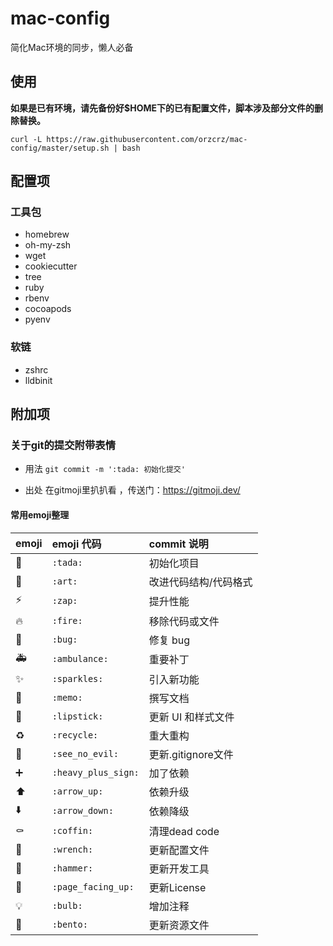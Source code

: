 # mac-config

简化Mac环境的同步，懒人必备

## 使用

**如果是已有环境，请先备份好$HOME下的已有配置文件，脚本涉及部分文件的删除替换。**


```
curl -L https://raw.githubusercontent.com/orzcrz/mac-config/master/setup.sh | bash
```

## 配置项

### 工具包

- homebrew
- oh-my-zsh
- wget
- cookiecutter
- tree
- ruby
- rbenv
- cocoapods
- pyenv

### 软链

- zshrc
- lldbinit

## 附加项

### 关于git的提交附带表情

- 用法
`git commit -m ':tada: 初始化提交'`

- 出处
在gitmoji里扒扒看 ，传送门：https://gitmoji.dev/

#### 常用emoji整理
<table>
  <thead>
    <tr>
      <th align="left">emoji</th>
      <th align="left">emoji 代码</th>
      <th align="left">commit 说明</th>
    </tr>
  </thead>
  <tbody>
    <tr>
      <td align="left">🎉</td>
      <td align="left"><code>:tada:</code></td>
      <td align="left">初始化项目</td>
    </tr>
    <tr>
      <td align="left">🎨</td>
      <td align="left"><code>:art:</code></td>
      <td align="left">改进代码结构/代码格式</td>
    </tr>
    <tr>
      <td align="left">⚡️</td>
      <td align="left"><code>:zap:</code></td>
      <td align="left">提升性能</td>
    </tr>
    <tr>
      <td align="left">🔥</td>
      <td align="left"><code>:fire:</code></td>
      <td align="left">移除代码或文件</td>
    </tr>
    <tr>
      <td align="left">🐛</td>
      <td align="left"><code>:bug:</code></td>
      <td align="left">修复 bug</td>
    </tr>
    <tr>
      <td align="left">🚑️</td>
      <td align="left"><code>:ambulance:</code></td>
      <td align="left">重要补丁</td>
    </tr>
    <tr>
      <td align="left">✨</td>
      <td align="left"><code>:sparkles:</code></td>
      <td align="left">引入新功能</td>
    </tr>
    <tr>
      <td align="left">📝</td>
      <td align="left"><code>:memo:</code></td>
      <td align="left">撰写文档</td>
    </tr>
    <tr>
      <td align="left">💄</td>
      <td align="left"><code>:lipstick:</code></td>
      <td align="left">更新 UI 和样式文件</td>
    </tr>
    <tr>
      <td align="left">♻️</td>
      <td align="left"><code>:recycle:</code></td>
      <td align="left">重大重构</td>
    </tr>
    <tr>
      <td align="left">🙈</td>
      <td align="left"><code>:see_no_evil:</code></td>
      <td align="left">更新.gitignore文件</td>
    </tr>
    <tr>
      <td align="left">➕</td>
      <td align="left"><code>:heavy_plus_sign:</code></td>
      <td align="left">加了依赖</td>
    </tr>
    <tr>
      <td align="left">⬆️</td>
      <td align="left"><code>:arrow_up:</code></td>
      <td align="left">依赖升级</td>
    </tr>
    <tr>
      <td align="left">⬇️</td>
      <td align="left"><code>:arrow_down:</code></td>
      <td align="left">依赖降级</td>
    </tr>
    <tr>
      <td align="left">⚰️</td>
      <td align="left"><code>:coffin:</code></td>
      <td align="left">清理dead code</td>
    </tr>
    <tr>
      <td align="left">🔧</td>
      <td align="left"><code>:wrench:</code></td>
      <td align="left">更新配置文件</td>
    </tr>
    <tr>
      <td align="left">🔨</td>
      <td align="left"><code>:hammer:</code></td>
      <td align="left">更新开发工具</td>
    </tr>
    <tr>
      <td align="left">📄</td>
      <td align="left"><code>:page_facing_up:</code></td>
      <td align="left">更新License</td>
    </tr>
    <tr>
      <td align="left">💡</td>
      <td align="left"><code>:bulb:</code></td>
      <td align="left">增加注释</td>
    </tr>
    <tr>
      <td align="left">🍱</td>
      <td align="left"><code>:bento:</code></td>
      <td align="left">更新资源文件</td>
    </tr>
  </tbody>
</table>